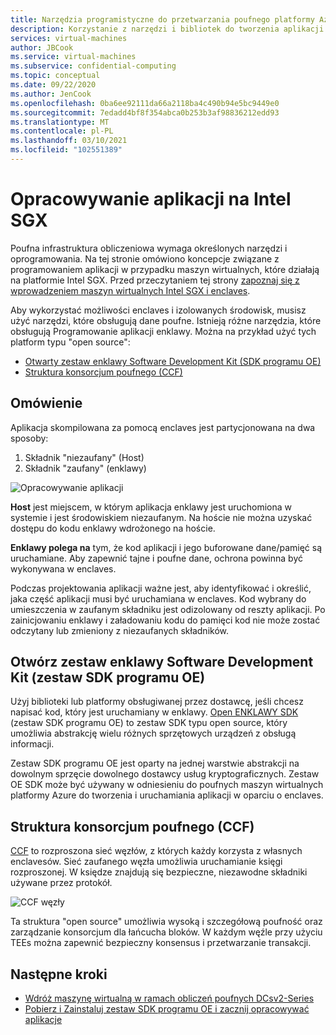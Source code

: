 ```yaml
---
title: Narzędzia programistyczne do przetwarzania poufnego platformy Azure
description: Korzystanie z narzędzi i bibliotek do tworzenia aplikacji do celów poufnych
services: virtual-machines
author: JBCook
ms.service: virtual-machines
ms.subservice: confidential-computing
ms.topic: conceptual
ms.date: 09/22/2020
ms.author: JenCook
ms.openlocfilehash: 0ba6ee92111da66a2118ba4c490b94e5bc9449e0
ms.sourcegitcommit: 7edadd4bf8f354abca0b253b3af98836212edd93
ms.translationtype: MT
ms.contentlocale: pl-PL
ms.lasthandoff: 03/10/2021
ms.locfileid: "102551389"
---
```

# <a name="application-development-on-intel-sgx"></a>Opracowywanie aplikacji na Intel SGX 


Poufna infrastruktura obliczeniowa wymaga określonych narzędzi i oprogramowania. Na tej stronie omówiono koncepcje związane z programowaniem aplikacji w przypadku maszyn wirtualnych, które działają na platformie Intel SGX. Przed przeczytaniem tej strony [zapoznaj się z wprowadzeniem maszyn wirtualnych Intel SGX i enclaves](confidential-computing-enclaves.md). 

Aby wykorzystać możliwości enclaves i izolowanych środowisk, musisz użyć narzędzi, które obsługują dane poufne. Istnieją różne narzędzia, które obsługują Programowanie aplikacji enklawy. Można na przykład użyć tych platform typu "open source": 

- [Otwarty zestaw enklawy Software Development Kit (SDK programu OE)](#oe-sdk)
- [Struktura konsorcjum poufnego (CCF)](#ccf)

## <a name="overview"></a>Omówienie

Aplikacja skompilowana za pomocą enclaves jest partycjonowana na dwa sposoby:

1. Składnik "niezaufany" (Host)
1. Składnik "zaufany" (enklawy)


![Opracowywanie aplikacji](media/application-development/oe-sdk.png)


**Host** jest miejscem, w którym aplikacja enklawy jest uruchomiona w systemie i jest środowiskiem niezaufanym. Na hoście nie można uzyskać dostępu do kodu enklawy wdrożonego na hoście. 

**Enklawy polega na** tym, że kod aplikacji i jego buforowane dane/pamięć są uruchamiane. Aby zapewnić tajne i poufne dane, ochrona powinna być wykonywana w enclaves. 


Podczas projektowania aplikacji ważne jest, aby identyfikować i określić, jaka część aplikacji musi być uruchamiana w enclaves. Kod wybrany do umieszczenia w zaufanym składniku jest odizolowany od reszty aplikacji. Po zainicjowaniu enklawy i załadowaniu kodu do pamięci kod nie może zostać odczytany lub zmieniony z niezaufanych składników. 

## <a name="open-enclave-software-development-kit-oe-sdk"></a>Otwórz zestaw enklawy Software Development Kit (zestaw SDK programu OE) <a id="oe-sdk"></a>

Użyj biblioteki lub platformy obsługiwanej przez dostawcę, jeśli chcesz napisać kod, który jest uruchamiany w enklawy. [Open ENKLAWY SDK](https://github.com/openenclave/openenclave) (zestaw SDK programu OE) to zestaw SDK typu open source, który umożliwia abstrakcję wielu różnych sprzętowych urządzeń z obsługą informacji. 

Zestaw SDK programu OE jest oparty na jednej warstwie abstrakcji na dowolnym sprzęcie dowolnego dostawcy usług kryptograficznych. Zestaw OE SDK może być używany w odniesieniu do poufnych maszyn wirtualnych platformy Azure do tworzenia i uruchamiania aplikacji w oparciu o enclaves.

## <a name="confidential-consortium-framework-ccf"></a>Struktura konsorcjum poufnego (CCF) <a id="ccf"></a>

[CCF](https://github.com/Microsoft/CCF) to rozproszona sieć węzłów, z których każdy korzysta z własnych enclavesów. Sieć zaufanego węzła umożliwia uruchamianie księgi rozproszonej. W księdze znajdują się bezpieczne, niezawodne składniki używane przez protokół. 

![CCF węzły](media/application-development/ccf.png)

Ta struktura "open source" umożliwia wysoką i szczegółową poufność oraz zarządzanie konsorcjum dla łańcucha bloków. W każdym węźle przy użyciu TEEs można zapewnić bezpieczny konsensus i przetwarzanie transakcji.


## <a name="next-steps"></a>Następne kroki 
- [Wdróż maszynę wirtualną w ramach obliczeń poufnych DCsv2-Series](quick-create-portal.md)
- [Pobierz i Zainstaluj zestaw SDK programu OE i zacznij opracowywać aplikacje](https://github.com/openenclave/openenclave)